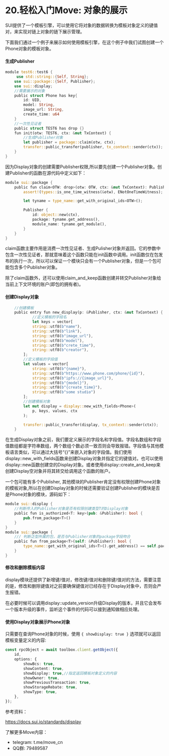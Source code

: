 # 20.轻松入门Move: 对象的展示

SUI提供了一个模板引擎，可以使用它将对象的数据转换为模板对象定义的键值对，来实现对链上对象的链下展示管理。

下面我们通过一个例子来展示如何使用模板引擎，在这个例子中我们试图创建一个Phone对象的模板对象。

#### 生成Publisher

```rust
module test6::test6 {
     use std::string::{Self, String};
    use sui::package::{Self, Publisher};
    use sui::display;
    //需要展示的对象
    public struct Phone has key{
        id: UID,
        model: String,
        image_url: String,
        create_time: u64
    }
    //一次性见证者
    public struct TEST6 has drop {}
    fun init(otw: TEST6, ctx: &mut TxContext) {
        //生成Publisher对象
        let publisher = package::claim(otw, ctx);
        transfer::public_transfer(publisher, tx_context::sender(ctx));
    }
}
```

因为Display对象的创建需要Publisher权限,所以要先创建一个Publisher对象。创建Publisher的函数在源代码中定义如下：

```rust
module sui::package {
    public fun claim<OTW: drop>(otw: OTW, ctx: &mut TxContext): Publisher {
        assert!(types::is_one_time_witness(&otw), ENotOneTimeWitness);

        let tyname = type_name::get_with_original_ids<OTW>();

        Publisher {
            id: object::new(ctx),
            package: tyname.get_address(),
            module_name: tyname.get_module(),
        }
    }
}
```

claim函数主要作用是消费一次性见证者、生成Pulisher对象并返回。它的参数中包含一次性见证者，那就意味着这个函数只能在init函数中调用。init函数仅在包发布的执行一次，所以可以保证一个模块只会有一个Publisher对象，但是一个包可能包含多个Publisher对象。

除了claim函数外，还可以使用claim_and_keep函数创建并转交Publisher对象给当前上下文环境的账户(即包的拥有者)。

#### 创建Display对象

```rust
 	//创建模板
    public entry fun new_display(p: &Publisher, ctx: &mut TxContext) {
        	//定义模板的字段名
            let keys = vector[
            string::utf8(b"name"),
            string::utf8(b"link"),
            string::utf8(b"image_url"),
            string::utf8(b"model"),
            string::utf8(b"crete_time"),
            string::utf8(b"creator"),
        ];
		//定义模板的字段值
        let values = vector[
            string::utf8(b"{name}"),
            string::utf8(b"https://www.phone.com/phone/{id}"),
            string::utf8(b"ipfs://{image_url}"),
            string::utf8(b"{model}"),
            string::utf8(b"{create_time}"),
            string::utf8(b"some studio")
        ];
        //创建模板对象
        let mut display = display::new_with_fields<Phone>(
            p, keys, values, ctx
        );

        transfer::public_transfer(display, tx_context::sender(ctx));
    }
```

在生成Display对象之前，我们要定义展示的字段名和字段值。字段名数组和字段值数组都是字符串数组，两个数组个数必须一致否则会导致报错。字段值与其他模板语言类似，可以通过大括号“{}”来嵌入对象的字段值。我们使用display::new_with_fields函数来创建Display对象并指定它的键值对。也可以使用display::new函数创建空的Display对象。或者使用display::create_and_keep来创建Display空对象并将其转交给调用这个函数的账户。

一个包可能有多个Publisher, 其他模块的Publisher肯定没有权限创建Phone对象的模板对象,所以在创建Display对象的时候还需要验证创建Publisher的模块是否是Phone对象的模块，源码如下：

```rust
module sui::display { 
    //判断传入的Publisher对象是否有权限创建类型T的Display对象
    public fun is_authorized<T: key>(pub: &Publisher): bool {
        pub.from_package<T>()
    }
}
module sui::package {
	/// 判断泛型所属的包，是否与Publisher对象的package字段吻合
    public fun from_package<T>(self: &Publisher): bool {
        type_name::get_with_original_ids<T>().get_address() == self.package
    }
}
```

#### 修改和删除模板内容

display模块还提供了新增键/值对，修改键/值对和删除键/值对的方法，需要注意的是，修改和删除键值对之前要确保键值对已经存在于Display对象中，否则会产生报错。

在必要时候可以调用display::update_version升级Display的版本，并且它会发布一个版本升级的事件，监听这个事件的代码可以接到通知做相应处理。

#### 使用Display对象展示Phone对象

只需要在查询Phone对象的时候，使用 `{ showDisplay: true }` 选项就可以返回模板变量定义的内容:

```typescript
const rpcObject = await toolbox.client.getObject({
    id,
    options: {
        showBcs: true,
        showContent: true,
        showDisplay: true,//指定返回模板对象定义的内容
        showOwner: true,
        showPreviousTransaction: true,
        showStorageRebate: true,
        showType: true,
    },
});
```



参考资料：

https://docs.sui.io/standards/display

了解更多Move内容：

- telegram: t.me/move_cn
- QQ群: 79489587

